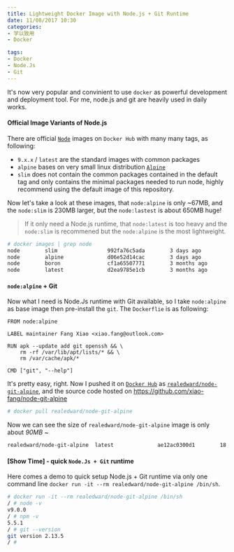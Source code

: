 ```yaml
---
title: Lightweight Docker Image with Node.js + Git Runtime
date: 11/08/2017 10:30
categories:
- 学以致用
- Docker

tags:
- Docker
- Node.Js
- Git
---
```


It's now very popular and convinient to use `docker` as powerful development and deployment tool. For me, node.js and git are heavily used in daily works.

#### Official Image Variants of Node.js
There are official [`Node`](https://hub.docker.com/_/node/) images on `Docker Hub` with many many tags, as following:
- `9.x.x` / `latest` are the standard images with common packages
- `alpine` bases on very small linux distribution [`Alpine`](https://alpinelinux.org)
- `slim` does not contain the common packages contained in the default tag and only contains the minimal packages needed to run node, highly recommend using the default image of this repository.

Now let's take a look at these images, that `node:alpine` is only ~67MB, and the `node:slim` is 230MB larger, but the `node:lastest` is about 650MB huge!

> If it only need a Node.js runtime, that `node:latest` is too heavy and the `node:slim` is recommened but the `node:alpine` is the most lightweight.

``` bash
# docker images | grep node
node        slim                992fa76c5ada        3 days ago          230 MB
node        alpine              d06e52d14cac        3 days ago          67.4 MB
node        boron               cf1a65507771        3 months ago        656 MB
node        latest              d2ea9785e1cb        3 months ago        665 MB
```

#### `node:alpine` + Git

Now what I need is Node.Js runtime with Git available, so I take `node:alpine` as base image then pre-install the `git`. The `Dockerflie` is as following:

``` docker
FROM node:alpine

LABEL maintainer Fang Xiao <xiao.fang@outlook.com>

RUN apk --update add git openssh && \
    rm -rf /var/lib/apt/lists/* && \
    rm /var/cache/apk/*

CMD ["git", "--help"]
```

It's pretty easy, right. Now I pushed it on [`Docker Hub`](https://hub.docker.com) as [`realedward/node-git-alpine`](https://hub.docker.com/r/realedward/node-git-alpine/), and the source code hosted on https://github.com/xiao-fang/node-git-alpine


``` bash
# docker pull realedward/node-git-alpine
```

Now we can see the size of `realedward/node-git-alpine` image is only about *90MB* ~

``` bash
realedward/node-git-alpine  latest              ae12ac0300d1        18 hours ago        92.8 MB

```

#### [Show Time] - quick `Node.Js + Git` runtime

Here comes a demo to quick setup Node.js + Git runtime via only one command line `docker run -it --rm realedward/node-git-alpine /bin/sh`.

``` bash
# docker run -it --rm realedward/node-git-alpine /bin/sh
/ # node -v
v9.0.0
/ # npm -v
5.5.1
/ # git --version
git version 2.13.5
/ #
```